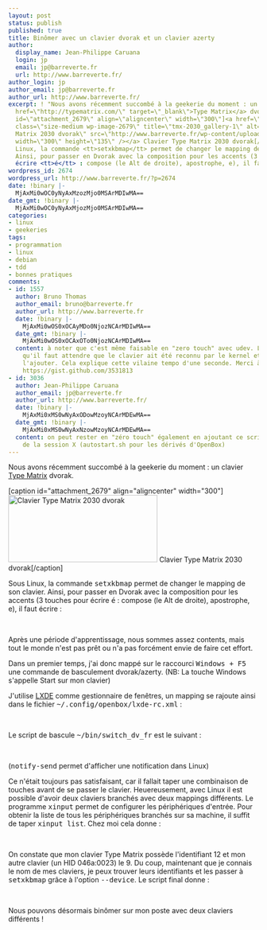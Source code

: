 ```yaml
---
layout: post
status: publish
published: true
title: Binômer avec un clavier dvorak et un clavier azerty
author:
  display_name: Jean-Philippe Caruana
  login: jp
  email: jp@barreverte.fr
  url: http://www.barreverte.fr/
author_login: jp
author_email: jp@barreverte.fr
author_url: http://www.barreverte.fr/
excerpt: ! "Nous avons récemment succombé à la geekerie du moment : un clavier <a
  href=\"http://typematrix.com/\" target=\"_blank\">Type Matrix</a> dvorak.\r\n\r\n[caption
  id=\"attachment_2679\" align=\"aligncenter\" width=\"300\"]<a href=\"http://www.barreverte.fr/wp-content/uploads/2012/08/tmx-2030_gallery-1.png\"><img
  class=\"size-medium wp-image-2679\" title=\"tmx-2030_gallery-1\" alt=\"Clavier Type
  Matrix 2030 dvorak\" src=\"http://www.barreverte.fr/wp-content/uploads/2012/08/tmx-2030_gallery-1-300x135.png\"
  width=\"300\" height=\"135\" /></a> Clavier Type Matrix 2030 dvorak[/caption]\r\n\r\nSous
  Linux, la commande <tt>setxkbmap</tt> permet de changer le mapping de son clavier.
  Ainsi, pour passer en Dvorak avec la composition pour les accents (3 touches pour
  écrire <tt>é</tt> : compose (le Alt de droite), apostrophe, e), il faut écrire :"
wordpress_id: 2674
wordpress_url: http://www.barreverte.fr/?p=2674
date: !binary |-
  MjAxMi0wOC0yNyAxMzozMjo0MSArMDIwMA==
date_gmt: !binary |-
  MjAxMi0wOC0yNyAxMjozMjo0MSArMDIwMA==
categories:
- linux
- geekeries
tags:
- programmation
- linux
- debian
- tdd
- bonnes pratiques
comments:
- id: 1557
  author: Bruno Thomas
  author_email: bruno@barreverte.fr
  author_url: http://www.barreverte.fr
  date: !binary |-
    MjAxMi0wOS0xOCAyMDo0NjozNCArMDIwMA==
  date_gmt: !binary |-
    MjAxMi0wOS0xOCAxOTo0NjozNCArMDIwMA==
  content: à noter que c'est même faisable en "zero touch" avec udev. Le souci c'est
    qu'il faut attendre que le clavier ait été reconnu par le kernel et X avant de
    l'ajouter. Cela explique cette vilaine tempo d'une seconde. Merci à @BitardMichael
    https://gist.github.com/3531813
- id: 3036
  author: Jean-Philippe Caruana
  author_email: jp@barreverte.fr
  author_url: http://www.barreverte.fr/
  date: !binary |-
    MjAxMi0xMS0wNyAxODowMzoyNCArMDEwMA==
  date_gmt: !binary |-
    MjAxMi0xMS0wNyAxNzowMzoyNCArMDEwMA==
  content: on peut rester en "zéro touch" également en ajoutant ce script au démarrage
    de la session X (autostart.sh pour les dérivés d'OpenBox)
---
```

<p>Nous avons récemment succombé à la geekerie du moment : un clavier <a href="http://typematrix.com/" target="_blank">Type Matrix</a> dvorak.</p>
<p>[caption id="attachment_2679" align="aligncenter" width="300"]<a href="http://www.barreverte.fr/wp-content/uploads/2012/08/tmx-2030_gallery-1.png"><img class="size-medium wp-image-2679" title="tmx-2030_gallery-1" alt="Clavier Type Matrix 2030 dvorak" src="http://www.barreverte.fr/wp-content/uploads/2012/08/tmx-2030_gallery-1-300x135.png" width="300" height="135" /></a> Clavier Type Matrix 2030 dvorak[/caption]</p>
<p>Sous Linux, la commande <tt>setxkbmap</tt> permet de changer le mapping de son clavier. Ainsi, pour passer en Dvorak avec la composition pour les accents (3 touches pour écrire <tt>é</tt> : compose (le Alt de droite), apostrophe, e), il faut écrire :<a id="more"></a><a id="more-2674"></a></p>
<p>&nbsp;</p>
<p>Après une période d'apprentissage, nous sommes assez contents, mais tout le monde n'est pas prêt ou n'a pas forcément envie de faire cet effort.</p>
<p>Dans un premier temps, j'ai donc mappé sur le raccourci <tt>Windows + F5</tt> une commande de basculement dvorak/azerty. (NB: La touche Windows s'appelle Start sur mon clavier)</p>
<p>J'utilise <a href="http://lxde.org/">LXDE</a> comme gestionnaire de fenêtres, un mapping se rajoute ainsi dans le fichier <tt>~/.config/openbox/lxde-rc.xml</tt> :</p>
<p>&nbsp;</p>
<p>Le script de bascule <tt>~/bin/switch_dv_fr</tt> est le suivant :</p>
<p>&nbsp;</p>
<p>(<tt>notify-send</tt> permet d'afficher une notification dans Linux)</p>
<p>Ce n'était toujours pas satisfaisant, car il fallait taper une combinaison de touches avant de se passer le clavier. Heuereusement, avec Linux il est possible d'avoir deux claviers branchés avec deux mappings différents. Le programme <tt>xinput</tt> permet de configurer les périphériques d'entrée. Pour obtenir la liste de tous les périphériques branchés sur sa machine, il suffit de taper <tt>xinput list</tt>. Chez moi cela donne :</p>
<p>&nbsp;</p>
<p>On constate que mon clavier Type Matrix possède l'identifiant 12 et mon autre clavier (un HID 046a:0023) le 9. Du coup, maintenant que je connais le nom de mes claviers, je peux trouver leurs identifiants et les passer à <tt>setxkbmap</tt> grâce à l'option <tt>--device</tt>. Le script final donne :</p>
<p>&nbsp;</p>
<p>Nous pouvons désormais binômer sur mon poste avec deux claviers différents !</p>

